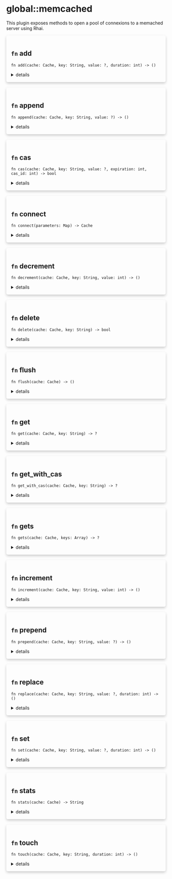 # global::memcached

This plugin exposes methods to open a pool of connexions to a memached server using
Rhai.


<div markdown="span" style='box-shadow: 0 4px 8px 0 rgba(0,0,0,0.2); padding: 15px; border-radius: 5px;'>

<h2 class="func-name"> <code>fn</code> add </h2>

```rust,ignore
fn add(cache: Cache, key: String, value: ?, duration: int) -> ()
```

<details>
<summary markdown="span"> details </summary>

Add a key with associate value into memcached server with expiration seconds.

# Args

* `key` - The key you want to allocate with the value
* `value` - The value you want to store
* `duration` - The duration time you want the value to remain in cache

# Example

Build a service in `services/cache.vsl`;

```text
// Import the plugin stored in the `plugins` directory.
import "plugins/libvsmtp_plugin_memcached" as cache;

export const srv = cache::connect(#{
    url: "memcache://localhost:11211",
    timeout: "10s",
    connections: 1,
});
```

Add a value during filtering.

```text
import "services/cache" as srv;

#{
    connect: [
        action "add value into my memcached server" || {
            // Will get an error if the key already exists
            srv.add("client_ip", "0.0.0.0", 0);
            const client_ip = srv.get("client_ip");
            log("info", `ip of my client is: ${client_ip}`);
        }
    ],
}
```
</details>

</div>
</br>

<div markdown="span" style='box-shadow: 0 4px 8px 0 rgba(0,0,0,0.2); padding: 15px; border-radius: 5px;'>

<h2 class="func-name"> <code>fn</code> append </h2>

```rust,ignore
fn append(cache: Cache, key: String, value: ?) -> ()
```

<details>
<summary markdown="span"> details </summary>

Append value to the key.

# Args

* `key` - The key you want to append with the value
* `value` - The value you want to append

# Example

Build a service in `services/cache.vsl`;

```text
// Import the plugin stored in the `plugins` directory.
import "plugins/libvsmtp_plugin_memcached" as cache;

export const srv = cache::connect(#{
    url: "memcache://localhost:11211",
    timeout: "10s",
    connections: 1,
});
```

Append a value during filtering.

```text
import "services/cache" as srv;

#{
    connect: [
        action "append value into my memcached server" || {
            srv.set("client_ip", "0.0.", 0);
            // Will get an error if the key doesn't exist
            srv.append("client_ip", "0.0");
            const client_ip = srv.get("client_ip");
            log("info", `ip of my client is: ${client_ip}`);
        }
    ],
}
```
</details>

</div>
</br>

<div markdown="span" style='box-shadow: 0 4px 8px 0 rgba(0,0,0,0.2); padding: 15px; border-radius: 5px;'>

<h2 class="func-name"> <code>fn</code> cas </h2>

```rust,ignore
fn cas(cache: Cache, key: String, value: ?, expiration: int, cas_id: int) -> bool
```

<details>
<summary markdown="span"> details </summary>

Compare and swap a key with the associate value into memcached server with expiration seconds.

# Args

* `key` - The key you want to swap
* `value` - The value you want to store
* `expiration` - The duration time you want the value to remain in cache
* `cas_id` - The id which is obtained from a previous call to gets

# Example

Build a service in `services/cache.vsl`;

```text
// Import the plugin stored in the `plugins` directory.
import "plugins/libvsmtp_plugin_memcached" as cache;

export const srv = cache::connect(#{
    url: "memcache://localhost:11211",
    timeout: "10s",
    connections: 1,
});
```

Compare and swap a value during filtering

```text
import "services/cache" as srv;

#{
    connect: [
        action "cas a key in the server" || {
            srv.set("foo", "bar", 0);
            let result = srv.get_with_cas("foo");
            srv.cas("foo", "bar2", 0, result.cas_id);
        }
    ],
}
```
</details>

</div>
</br>

<div markdown="span" style='box-shadow: 0 4px 8px 0 rgba(0,0,0,0.2); padding: 15px; border-radius: 5px;'>

<h2 class="func-name"> <code>fn</code> connect </h2>

```rust,ignore
fn connect(parameters: Map) -> Cache
```

<details>
<summary markdown="span"> details </summary>

Open a pool of connections to a Memcached server.

# Args

* `parameters` - a map of the following parameters:
    * `url` - a string url to connect to the server.
    * `timeout` - time allowed between each interaction with the server. (default: 30s)
    * `connections` - Number of connections to open to the server. (default: 4)

# Return

A service used to access the memcached server pointed by the `url` parameter.

# Error

* The service failed to connect to the server.

# Example

```text
// Import the plugin stored in the `plugins` directory.
import "plugins/libvsmtp_plugin_memcached" as cache;

export const cache = cache::connect(#{
    // Connect to a server on the port 11211 with a timeout.
    url: "memcache://localhost:11211",
    timeout: "10s",
    connections: 1,
});
```
</details>

</div>
</br>

<div markdown="span" style='box-shadow: 0 4px 8px 0 rgba(0,0,0,0.2); padding: 15px; border-radius: 5px;'>

<h2 class="func-name"> <code>fn</code> decrement </h2>

```rust,ignore
fn decrement(cache: Cache, key: String, value: int) -> ()
```

<details>
<summary markdown="span"> details </summary>

Decrement value of the specified key.

# Args

* `key` - The key you want the value to be decremented
* `value` - Amount of the Decrement

# Example

Build a service in `services/cache.vsl`;

```text
// Import the plugin stored in the `plugins` directory.
import "plugins/libvsmtp_plugin_memcached" as cache;

export const srv = cache::connect(#{
    url: "memcache://localhost:11211",
    timeout: "10s",
    connections: 1,
});
```

Decrement a value during filtering.

```text
import "services/cache" as srv;

#{
    connect: [
        action "decrement value into my memcached server" || {
            srv.set("nb_of_client", 21, 0);
            srv.decrement("nb_of_client", 1);
            const nb_of_client = srv.get("nb_of_client");
            log("info", `nb of client is: ${nb_of_client}`);
        }
    ],
}
```
</details>

</div>
</br>

<div markdown="span" style='box-shadow: 0 4px 8px 0 rgba(0,0,0,0.2); padding: 15px; border-radius: 5px;'>

<h2 class="func-name"> <code>fn</code> delete </h2>

```rust,ignore
fn delete(cache: Cache, key: String) -> bool
```

<details>
<summary markdown="span"> details </summary>

Delete value of the specified key.

# Args

* `key` - The key you want the value to be deleted

# Example

Build a service in `services/cache.vsl`;

```text
// Import the plugin stored in the `plugins` directory.
import "plugins/libvsmtp_plugin_memcached" as cache;

export const srv = cache::connect(#{
    url: "memcache://localhost:11211",
    timeout: "10s",
    connections: 1,
});
```

Delete a value during filtering.

```text
import "services/cache" as srv;

#{
    connect: [
        action "delete value into my memcached server" || {
            srv.set("client_ip", "0.0.0.0", 0);
            srv.delete("client_ip");
            // Will return nothing
            const client_ip = srv.get("client_ip");
            log("info", `ip of my client is: ${client_ip}`);
        }
    ],
}
```
</details>

</div>
</br>

<div markdown="span" style='box-shadow: 0 4px 8px 0 rgba(0,0,0,0.2); padding: 15px; border-radius: 5px;'>

<h2 class="func-name"> <code>fn</code> flush </h2>

```rust,ignore
fn flush(cache: Cache) -> ()
```

<details>
<summary markdown="span"> details </summary>

Flush all cache on the server immediately

# Example

Build a service in `services/cache.vsl`;

```text
// Import the plugin stored in the `plugins` directory.
import "plugins/libvsmtp_plugin_memcached" as cache;

export const srv = cache::connect(#{
    url: "memcache://localhost:11211",
    timeout: "10s",
    connections: 1,
});
```

Flush all cache during filtering.

```text
import "services/cache" as srv;

#{
    connect: [
        action "flush the cache" || {
            srv.flush();
        }
    ],
}
```
</details>

</div>
</br>

<div markdown="span" style='box-shadow: 0 4px 8px 0 rgba(0,0,0,0.2); padding: 15px; border-radius: 5px;'>

<h2 class="func-name"> <code>fn</code> get </h2>

```rust,ignore
fn get(cache: Cache, key: String) -> ?
```

<details>
<summary markdown="span"> details </summary>

Get something from the server.

# Args

* `key` - The key you want to get the value from

# Return

A rhai::Dynamic with the value inside

# Example

Build a service in `services/cache.vsl`;

```text
// Import the plugin stored in the `plugins` directory.
import "plugins/libvsmtp_plugin_memcached" as cache;

export const srv = cache::connect(#{
    url: "memcache://localhost:11211",
    timeout: "10s",
    connections: 1,
});
```

Get the value wanted during filtering.

```text
import "services/cache" as srv;

#{
    connect: [
        action "get value from my memcached server" || {
            // For the sake of this example, we assume that there is a "client_ip" as a key and "0.0.0.0" as its value.
            const client_ip = srv.get("client_ip");
            log("info", `ip of my client is: ${client_ip}`);
        }
    ],
}
```
</details>

</div>
</br>

<div markdown="span" style='box-shadow: 0 4px 8px 0 rgba(0,0,0,0.2); padding: 15px; border-radius: 5px;'>

<h2 class="func-name"> <code>fn</code> get_with_cas </h2>

```rust,ignore
fn get_with_cas(cache: Cache, key: String) -> ?
```

<details>
<summary markdown="span"> details </summary>

Get something from the server.

# Args

* `key` - The key you want to get the value from

# Return

A rhai::Dynamic with the value inside

# Example

Build a service in `services/cache.vsl`;

```text
// Import the plugin stored in the `plugins` directory.
import "plugins/libvsmtp_plugin_memcached" as cache;

export const srv = cache::connect(#{
    url: "memcache://localhost:11211",
    timeout: "10s",
    connections: 1,
});
```

Get the value wanted during filtering.

```text
import "services/cache" as srv;

#{
    connect: [
        action "get value from my memcached server" || {
            // For the sake of this example, we assume that there is a "client_ip" as a key and "0.0.0.0" as its value.
            const client_ip = srv.get("client_ip");
            log("info", `ip of my client is: ${client_ip}`);
        }
    ],
}
```
</details>

</div>
</br>

<div markdown="span" style='box-shadow: 0 4px 8px 0 rgba(0,0,0,0.2); padding: 15px; border-radius: 5px;'>

<h2 class="func-name"> <code>fn</code> gets </h2>

```rust,ignore
fn gets(cache: Cache, keys: Array) -> ?
```

<details>
<summary markdown="span"> details </summary>

Gets multiple value from mutliple key from the server.

# Args

* `keys` - The keys you want to get the values from

# Return

A rhai::Map<String, rhai::Dynamic> with the values inside

# Example

Build a service in `services/cache.vsl`;

```text
// Import the plugin stored in the `plugins` directory.
import "plugins/libvsmtp_plugin_memcached" as cache;

export const srv = cache::connect(#{
    url: "memcache://localhost:11211",
    timeout: "10s",
    connections: 1,
});
```

Gets all the values wanted during filtering.

```text
import "services/cache" as srv;

#{
    connect: [
        action "get value from my memcached server" || {
            // For the sake of this example, we assume that there is a server filled with multiple values
            const client_ips = srv.gets(["client1_ip", "client2_ip", "client3_ip"]);
            log("info", `client 1: ${client_ips["client1_ip"]}`);
            log("info", `client 2: ${client_ips["client2_ip"]}`);
            log("info", `client 3: ${client_ips["client3_ip"]}`);
        }
    ],
}
```
</details>

</div>
</br>

<div markdown="span" style='box-shadow: 0 4px 8px 0 rgba(0,0,0,0.2); padding: 15px; border-radius: 5px;'>

<h2 class="func-name"> <code>fn</code> increment </h2>

```rust,ignore
fn increment(cache: Cache, key: String, value: int) -> ()
```

<details>
<summary markdown="span"> details </summary>

Increment value of the specified key.

# Args

* `key` - The key you want the value to be incremented
* `value` - Amount of the increment

# Example

Build a service in `services/cache.vsl`;

```text
// Import the plugin stored in the `plugins` directory.
import "plugins/libvsmtp_plugin_memcached" as cache;

export const srv = cache::connect(#{
    url: "memcache://localhost:11211",
    timeout: "10s",
    connections: 1,
});
```

Increment a value during filtering.

```text
import "services/cache" as srv;

#{
    connect: [
        action "increment value into my memcached server" || {
            srv.set("nb_of_client", 1, 0);
            srv.increment("nb_of_client", 21);
            const nb_of_client = srv.get("nb_of_client");
            log("info", `nb of client is: ${nb_of_client}`);
        }
    ],
}
```
</details>

</div>
</br>

<div markdown="span" style='box-shadow: 0 4px 8px 0 rgba(0,0,0,0.2); padding: 15px; border-radius: 5px;'>

<h2 class="func-name"> <code>fn</code> prepend </h2>

```rust,ignore
fn prepend(cache: Cache, key: String, value: ?) -> ()
```

<details>
<summary markdown="span"> details </summary>

Prepend value to the key.

# Args

* `key` - The key you want to prepend with the value
* `value` - The value you want to prepend

# Example

Build a service in `services/cache.vsl`;

```text
// Import the plugin stored in the `plugins` directory.
import "plugins/libvsmtp_plugin_memcached" as cache;

export const srv = cache::connect(#{
    url: "memcache://localhost:11211",
    timeout: "10s",
    connections: 1,
});
```

Prepend a value during filtering.

```text
import "services/cache" as srv;

#{
    connect: [
        action "prepend value into my memcached server" || {
            srv.set("client_ip", ".0.0", 0);
            // Will get an error if the key doesn't exist
            srv.prepend("client_ip", "0.0");
            const client_ip = srv.get("client_ip");
            log("info", `ip of my client is: ${client_ip}`);
        }
    ],
}
```
</details>

</div>
</br>

<div markdown="span" style='box-shadow: 0 4px 8px 0 rgba(0,0,0,0.2); padding: 15px; border-radius: 5px;'>

<h2 class="func-name"> <code>fn</code> replace </h2>

```rust,ignore
fn replace(cache: Cache, key: String, value: ?, duration: int) -> ()
```

<details>
<summary markdown="span"> details </summary>

Replace a key with associate value into memcached server with expiration seconds.

# Args

* `key` - The key you want to replace with the value
* `value` - The value you want to store
* `duration` - The duration time you want the value to remain in cache

# Example

Build a service in `services/cache.vsl`;

```text
// Import the plugin stored in the `plugins` directory.
import "plugins/libvsmtp_plugin_memcached" as cache;

export const srv = cache::connect(#{
    url: "memcache://localhost:11211",
    timeout: "10s",
    connections: 1,
});
```

Replace a value during filtering.

```text
import "services/cache" as srv;

#{
    connect: [
        action "replace value into my memcached server" || {
            srv.set("client_ip", "0.0.0.0", 0);
            // Will get an error if the key doesn't exist
            srv.replace("client_ip", "255.255.255.255", 0);
            const client_ip = srv.get("client_ip");
            log("info", `ip of my client is: ${client_ip}`);
        }
    ],
}
```
</details>

</div>
</br>

<div markdown="span" style='box-shadow: 0 4px 8px 0 rgba(0,0,0,0.2); padding: 15px; border-radius: 5px;'>

<h2 class="func-name"> <code>fn</code> set </h2>

```rust,ignore
fn set(cache: Cache, key: String, value: ?, duration: int) -> ()
```

<details>
<summary markdown="span"> details </summary>

Gets multiple value from mutliple key from the server.

# Args

* `keys` - The keys you want to get the values from

# Return

A rhai::Map<String, rhai::Dynamic> with the values inside

# Example

Build a service in `services/cache.vsl`;

```text
// Import the plugin stored in the `plugins` directory.
import "plugins/libvsmtp_plugin_memcached" as cache;

export const srv = cache::connect(#{
    url: "memcache://localhost:11211",
    timeout: "10s",
    connections: 1,
});
```

Gets all the values wanted during filtering.

```text
import "services/cache" as srv;

#{
    connect: [
        action "get value from my memcached server" || {
            // For the sake of this example, we assume that there is a server filled with multiple values
            const client_ips = srv.gets(["client1_ip", "client2_ip", "client3_ip"]);
            log("info", `client 1: ${client_ips["client1_ip"]}`);
            log("info", `client 2: ${client_ips["client2_ip"]}`);
            log("info", `client 3: ${client_ips["client3_ip"]}`);
        }
    ],
}
```
Set a value with its associate key into the server with expiration seconds.

# Args

* `key` - The key you want to allocate with the value
* `value` - The value you want to store
* `duration` - The duration time you want the value to remain in cache

# Example

Build a service in `services/cache.vsl`;

```text
// Import the plugin stored in the `plugins` directory.
import "plugins/libvsmtp_plugin_memcached" as cache;

export const srv = cache::connect(#{
    url: "memcache://localhost:11211",
    timeout: "10s",
    connections: 1,
});
```

Set a value during filtering.

```text
import "services/cache" as srv;

#{
    connect: [
        action "set value into my memcached server" || {
            srv.set("client_ip", "0.0.0.0", 0);
            const client_ip = srv.get("client_ip");
            log("info", `ip of my client is: ${client_ip}`);
        }
    ],
}
```
</details>

</div>
</br>

<div markdown="span" style='box-shadow: 0 4px 8px 0 rgba(0,0,0,0.2); padding: 15px; border-radius: 5px;'>

<h2 class="func-name"> <code>fn</code> stats </h2>

```rust,ignore
fn stats(cache: Cache) -> String
```

<details>
<summary markdown="span"> details </summary>

Only for debugging purposes, get all server's statistics in a formatted string

# Return

A formatted string

# Example

Build a service in `services/cache.vsl`;

```text
// Import the plugin stored in the `plugins` directory.
import "plugins/libvsmtp_plugin_memcached" as cache;

export const srv = cache::connect(#{
    url: "memcache://localhost:11211",
    timeout: "10s",
    connections: 1,
});
```

Display the server statistics during filtering.

```text
import "services/cache" as srv;

#{
    connect: [
        action "show statistics of my memcached server" || {
            const stats = srv.stats();
            log("info", stats);
        }
    ],
}
```
</details>

</div>
</br>

<div markdown="span" style='box-shadow: 0 4px 8px 0 rgba(0,0,0,0.2); padding: 15px; border-radius: 5px;'>

<h2 class="func-name"> <code>fn</code> touch </h2>

```rust,ignore
fn touch(cache: Cache, key: String, duration: int) -> ()
```

<details>
<summary markdown="span"> details </summary>

Set a new expiration time for a exist key.

# Args

* `key` - The key you want to change the expiration time
* `duration` - Amount of expiration time

# Example

Build a service in `services/cache.vsl`;

```text
// Import the plugin stored in the `plugins` directory.
import "plugins/libvsmtp_plugin_memcached" as cache;

export const srv = cache::connect(#{
    url: "memcache://localhost:11211",
    timeout: "10s",
    connections: 1,
});
```

Change an expiration time during filtering.

```text
import "services/cache" as srv;

#{
    connect: [
        action "change expiration time of a value into my memcached server" || {
            srv.set("nb_of_client", 21, 5000);
            srv.touch("nb_of_client", 0);
            const nb_of_client = srv.get("nb_of_client");
            log("info", `nb of client is: ${nb_of_client}`);
        }
    ],
}
```
</details>

</div>
</br>
